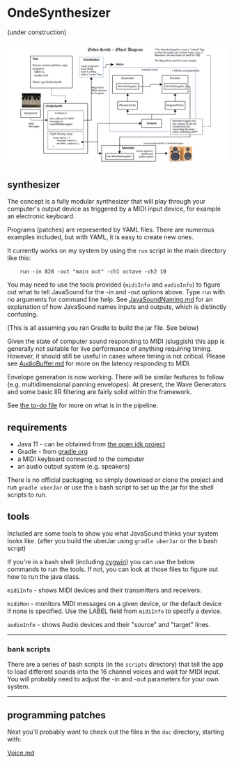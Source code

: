 # OndeSynthesizer
(under construction)
 
![](doc/images/ondes-synth-architecture-diagram.png)


## synthesizer
The concept is a fully modular synthesizer that will play through your computer's output device as triggered by a MIDI input device, for example an electronic keyboard. 

Programs (patches) are represented by YAML files. There are numerous examples included, but with YAML, it is easy to create new ones.

It currently works on my system by using the `run` script in the main directory like this:

        run -in 828 -out "main out" -ch1 octave -ch2 10

You may need to use the tools provided (`midiInfo` and `audioInfo`) to figure out what to tell JavaSound for the -in and -out options above. Type `run` with no arguments for command line help.
See [JavaSoundNaming.md](doc/JavaSoundNaming.md) for an explanation of how JavaSound names inputs and outputs, which is distinctly confusing.

(This is all assuming you ran Gradle to build the jar file. See below)

Given the state of computer sound responding to MIDI (sluggish) this app is generally not suitable for live performance of anything requiring timing. However, it should still be useful in cases where timing is not critical.  Please see [AudioBuffer.md](doc/AudioBuffer.md) for more on the latency responding to MIDI.  

Envelope generation is now working. There will be similar features to follow (e.g. multidimensional panning envelopes). At present, the Wave Generators and some basic IIR filtering are fairly solid within the framework.

See [the to-do file](TO-DO.md) for more on what is in the pipeline.  

## requirements 

 - Java 11 - can be obtained from [the open jdk project](https://openjdk.java.net/projects/jdk/11/)
 - Gradle - from [gradle.org](https://gradle.org/)
 - a MIDI keyboard connected to the computer
 - an audio output system (e.g. speakers)

 
There is no official packaging, so simply download or clone the project and run `gradle uberJar` or use the `b` bash script to set up the jar for the shell scripts to run.  


## tools
Included are some tools to show you what JavaSound thinks your system looks like. (after you build the uberJar using `gradle uberJar` or the `b` bash script)

If you're in a bash shell (including [cygwin](http://cygwin.org/)) you can use the below commands to run the tools. If not, you can look at those files to figure out how to run the java class. 

`midiInfo` - shows MIDI devices and their transmitters and receivers.

`midiMon` - monitors MIDI messages on a given device, or the default device if none is specified. Use the LABEL field from `midiInfo` to specify a device.  

`audioInfo` - shows Audio devices and their "source" and "target" lines.

---
### bank scripts
There are a series of bash scripts (in the `scripts` directory) that tell the app to load different sounds into the 16 channel voices and wait for MIDI input. You will probably need to adjust the -in and -out parameters for your own system.

---
## programming patches

Next you'll probably want to check out the files in the `doc` directory, starting with: 

[Voice.md](doc/Voice.md)






